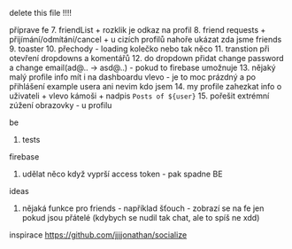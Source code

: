 delete this file !!!!

příprave fe
7. friendList + rozklik je odkaz na profil
8. friend requests + přijímání/odmítání/cancel + u cizích profilů nahoře ukázat zda jsme friends
9. toaster
10. přechody - loading kolečko nebo tak něco
11. transtion při otevření dropdowns a komentářů
12. do dropdown přidat change password a change email(ad@.. -> asd@..) - pokud to firebase umožnuje
13. nějaký malý profile info mít i na dashboardu vlevo - je to moc prázdný a po přihlášení example usera ani nevim kdo jsem
14. my profile zahezkat info o uživateli + vlevo kámoši + nadpis `Posts of ${user}`
15. pořešit extrémní zúžení obrazovky - u profilu

be
1. tests

firebase
1. udělat něco když vyprší access token - pak spadne BE

ideas
1. nějaká funkce pro friends - například šťouch - zobrazí se na fe jen pokud jsou přátelé (kdybych se nudil tak chat, ale to spíš ne xdd)


inspirace
https://github.com/jjjjonathan/socialize